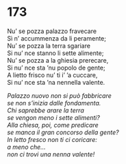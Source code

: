 # 173
  
Nu’ se pozza palazzo fravecare  
Sì n’ accummenza da li peramente;  
Nu’ se pozza la terra sgariare  
Si nu’ nce stanno li sette alimente;  
Nu’ se pozza a la ghiesia prerecare,  
Si nu’ nce sta ’nu popolo de gente;  
A lietto frisco nu’ ti i’ ’a cuccare,  
Si nu’ nce sta ’na nennella valente.

*Palazzo nuovo non si può fabbricare  
se non s’inizia dalle fondamenta.  
Chi saprebbe arare la terra  
se vengon meno i sette alimenti?  
Alla chiesa, poi, come predicare  
se manca il gran concorso della gente?  
In letto fresco non ti ci coricare:  
a meno che...  
non ci trovi una nenna valente!*


